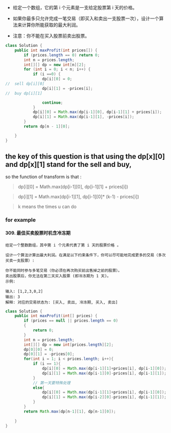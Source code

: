* 给定一个数组，它的第 i 个元素是一支给定股票第 i 天的价格。
    
*  如果你最多只允许完成一笔交易（即买入和卖出一支股票一次），设计一个算法来计算你所能获取的最大利润。
    
*    注意：你不能在买入股票前卖出股票。
    

```java
class Solution {
    public int maxProfit(int prices[]) {
        if (prices.length == 0) return 0;
        int n = prices.length;
        int[][] dp = new int[n][2];
        for (int i = 0; i < n; i++) {
            if (i ==0) {
                dp[i][0] = 0;
//  sell dp[i][0]                
                dp[i][1] = -prices[i];
//  buy dp[i][1]

                continue;
            }
            dp[i][0] = Math.max(dp[i-1][0], dp[i-1][1] + prices[i]);
            dp[i][1] = Math.max(dp[i-1][1], -prices[i]);
        }
        return dp[n - 1][0];

    }
}
```
## the key of this question is that using the dp[x][0] and dp[x][1] stand for the sell and buy,
so the function of transform is that :
> dp[i][0] = Math.max(dp[i-1][0], dp[i-1][1] + prices[i])

> dp[i][1] = Math.max(dp[i-1][1], dp[i-1][0]* (k-1) - prices[i])

> k means the times u can do 

### for example 
#### 309. 最佳买卖股票时机含冷冻期
```text
给定一个整数数组，其中第 i 个元素代表了第 i 天的股票价格 。​

设计一个算法计算出最大利润。在满足以下约束条件下，你可以尽可能地完成更多的交易（多次买卖一支股票）:

你不能同时参与多笔交易（你必须在再次购买前出售掉之前的股票）。
卖出股票后，你无法在第二天买入股票 (即冷冻期为 1 天)。
示例:

输入: [1,2,3,0,2]
输出: 3 
解释: 对应的交易状态为: [买入, 卖出, 冷冻期, 买入, 卖出]
```


```java
class Solution {
    public int maxProfit(int[] prices) {
        if (prices == null || prices.length == 0)
        {
            return 0;
        }
        int n = prices.length;
        int[][] dp = new int[prices.length][2];
        dp[0][0] = 0;
        dp[0][1] = -prices[0];
        for(int i = 1; i < prices.length; i++){
            if (i == 1){
                dp[i][0] = Math.max(dp[i-1][1]+prices[i], dp[i-1][0]);
                dp[i][1] = Math.max(dp[i-1][0]-prices[i], dp[i-1][1]);
            }
            // 第一天要特殊处理
            else{
                dp[i][0] = Math.max(dp[i-1][1]+prices[i], dp[i-1][0]);
                dp[i][1] = Math.max(dp[i-2][0]-prices[i], dp[i-1][1]);
            }
        }
        return Math.max(dp[n-1][1], dp[n-1][0]);
        
    }
}
```
